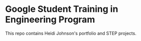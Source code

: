 # Google Student Training in Engineering Program

This repo contains  Heidi Johnson's portfolio and STEP projects.